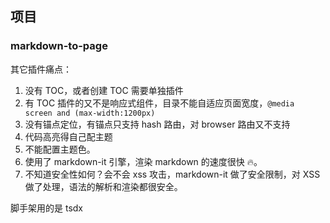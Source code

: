 ## 项目

### markdown-to-page

其它插件痛点：

1. 没有 TOC，或者创建 TOC 需要单独插件
2. 有 TOC 插件的又不是响应式组件，目录不能自适应页面宽度，`@media screen and (max-width:1200px)`
3. 没有锚点定位，有锚点只支持 hash 路由，对 browser 路由又不支持
4. 代码高亮得自己配主题
5. 不能配置主题色。
6. 使用了 markdown-it 引擎，渲染 markdown 的速度很快 🔥。
7. 不知道安全性如何？会不会 xss 攻击，markdown-it 做了安全限制，对 XSS 做了处理，语法的解析和渲染都很安全。

脚手架用的是 tsdx
